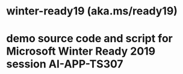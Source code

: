 # winter-ready19  (aka.ms/ready19)

# demo source code and script for Microsoft Winter Ready 2019 session AI-APP-TS307
